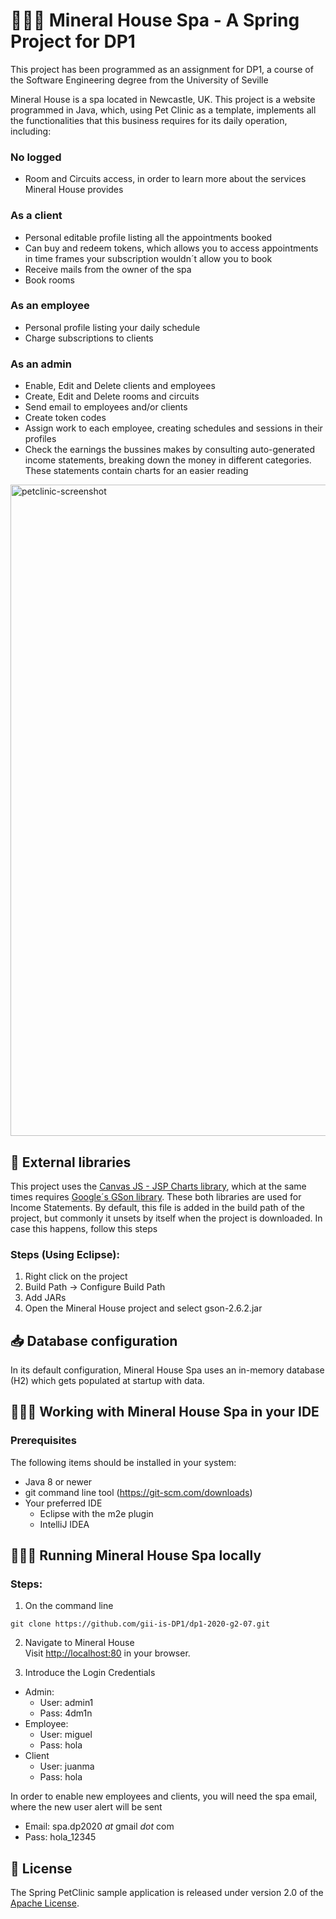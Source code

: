 # 🏊🏼‍♀️ Mineral House Spa - A Spring Project for DP1
This project has been programmed as an assignment for DP1, a course of the Software Engineering degree from the University of Seville

Mineral House is a spa located in Newcastle, UK. This project is a website programmed in Java, which, using Pet Clinic as a template, implements all the functionalities that this business requires for its daily operation, including:

### No logged
* Room and Circuits access, in order to learn more about the services Mineral House provides

### As a client
* Personal editable profile listing all the appointments booked
* Can buy and redeem tokens, which allows you to access appointments in time frames your subscription wouldn´t allow you to book
* Receive mails from the owner of the spa
* Book rooms

### As an employee
* Personal profile listing your daily schedule
* Charge subscriptions to clients

### As an admin
* Enable, Edit and Delete clients and employees
* Create, Edit and Delete rooms and circuits
* Send email to employees and/or clients
* Create token codes
* Assign work to each employee, creating schedules and sessions in their profiles
* Check the earnings the bussines makes by consulting auto-generated income statements, breaking down the money in different categories. These statements contain charts for an easier reading

<img width="1042" alt="petclinic-screenshot" src="https://i.postimg.cc/Y9qnPPZv/Captura-de-pantalla-2021-01-20-121400.png">

## 📓 External libraries
This project uses the [Canvas JS - JSP Charts library](https://canvasjs.com/jsp-charts/), which at the same times requires [Google´s GSon library](https://github.com/google/gson). These both libraries are used for Income Statements.
By default, this file is added in the build path of the project, but commonly it unsets by itself when the project is downloaded. In case this happens, follow this steps
### Steps (Using Eclipse):
1) Right click on the project
2) Build Path -> Configure Build Path
3) Add JARs
4) Open the Mineral House project and select gson-2.6.2.jar

## 📥 Database configuration
In its default configuration, Mineral House Spa uses an in-memory database (H2) which gets populated at startup with data. 

## 👨🏻‍💻 Working with Mineral House Spa in your IDE
### Prerequisites
The following items should be installed in your system:
* Java 8 or newer
* git command line tool (https://git-scm.com/downloads)
* Your preferred IDE 
  * Eclipse with the m2e plugin
  * IntelliJ IDEA

## 🧑🏼‍💻 Running Mineral House Spa locally
### Steps:
1) On the command line
```
git clone https://github.com/gii-is-DP1/dp1-2020-g2-07.git
```
2) Navigate to Mineral House  
Visit [http://localhost:80](http://localhost:80) in your browser.

3) Introduce the Login Credentials
* Admin:
  * User: admin1
  * Pass: 4dm1n
* Employee:
  * User: miguel
  * Pass: hola
* Client
  * User: juanma
  * Pass: hola
  
 In order to enable new employees and clients, you will need the spa email, where the new user alert will be sent
 * Email: spa.dp2020 _at_ gmail _dot_ com
 * Pass: hola_12345
  
## 📝 License
The Spring PetClinic sample application is released under version 2.0 of the [Apache License](https://www.apache.org/licenses/LICENSE-2.0).
